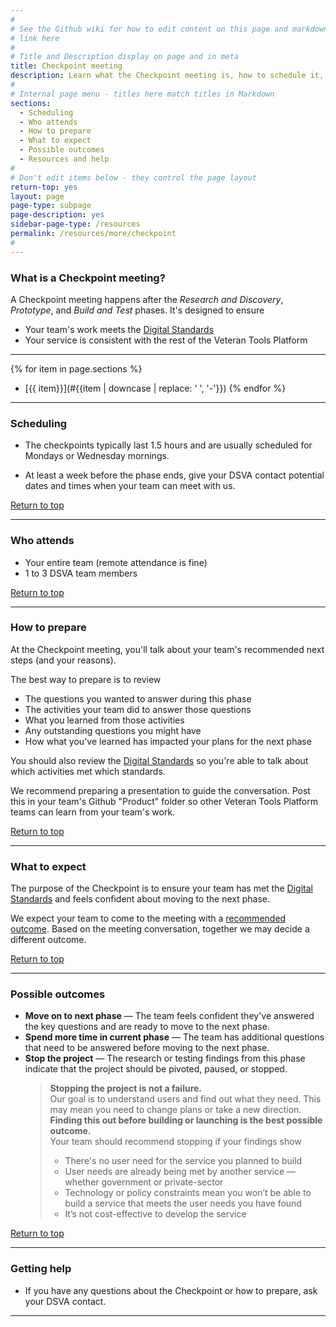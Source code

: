 ```yaml
---
#
# See the Github wiki for how to edit content on this page and markdown styles you can use:
# link here
#
# Title and Description display on page and in meta
title: Checkpoint meeting
description: Learn what the Checkpoint meeting is, how to schedule it, how to prepare, and what to expect.
#
# Internal page menu - titles here match titles in Markdown
sections:
  - Scheduling
  - Who attends
  - How to prepare
  - What to expect
  - Possible outcomes
  - Resources and help
#
# Don't edit items below - they control the page layout
return-top: yes
layout: page
page-type: subpage
page-description: yes
sidebar-page-type: /resources
permalink: /resources/more/checkpoint
#
---
```


### What is a Checkpoint meeting?

A Checkpoint meeting happens after the *Research and Discovery*, *Prototype*, and *Build and Test* phases. It's designed to ensure
* Your team's work meets the [Digital Standards]({{site.baseurl}}/digital-standards)
* Your service is consistent with the rest of the Veteran Tools Platform

<hr>

{% for item in page.sections %}
* [{{ item}}](#{{item | downcase | replace: ' ', '-'}})
{% endfor %}

<hr>

### Scheduling

* The checkpoints typically last 1.5 hours and are usually scheduled for Mondays or Wednesday mornings.

* At least a week before the phase ends, give your DSVA contact potential dates and times when your team can meet with us.

<a href="#">Return to top</a>

<hr>


### Who attends

* Your entire team (remote attendance is fine)
* 1 to 3 DSVA team members

<a href="#">Return to top</a>

<hr>


### How to prepare

At the Checkpoint meeting, you'll talk about your team's recommended next steps (and your reasons).

The best way to prepare is to review

* The questions you wanted to answer during this phase
* The activities your team did to answer those questions
* What you learned from those activities
* Any outstanding questions you might have
* How what you've learned has impacted your plans for the next phase

You should also review the [Digital Standards]({{site.baseurl}}/digital-standards) so you're able to talk about which activities met which standards.

We recommend preparing a presentation to guide the conversation. Post this in your team's Github "Product" folder so other Veteran Tools Platform teams can learn from your team's work.

<a href="#">Return to top</a>

<hr>


### What to expect

The purpose of the Checkpoint is to ensure your team has met the [Digital Standards]({{site.baseurl}}/digital-standards) and feels confident about moving to the next phase.

We expect your team to come to the meeting with a [recommended outcome](#possible-outcomes). Based on the meeting conversation, together we may decide a different outcome.

<a href="#">Return to top</a>

<hr>


### Possible outcomes

* **Move on to next phase** &mdash; The team feels confident they've answered the key questions and are ready to move to the next phase.
* **Spend more time in current phase** &mdash; The team has additional questions that need to be answered before moving to the next phase.
* **Stop the project** &mdash; The research or testing findings from this phase indicate that the project should be pivoted, paused, or stopped.
  > **Stopping the project is not a failure.**
  <br/>Our goal is to understand users and find out what they need. This may mean you need to change plans or take a new direction. **Finding this out before building or launching is the best possible outcome.**
  <br/>Your team should recommend stopping if your findings show
    > * There's no user need for the service you planned to build
    > * User needs are already being met by another service &mdash; whether government or private-sector
    > * Technology or policy constraints mean you won’t be able to build a service that meets the user needs you have found
    > * It’s not cost-effective to develop the service

<a href="#">Return to top</a>

<hr>


### Getting help

* If you have any questions about the Checkpoint or how to prepare, ask your DSVA contact.

<hr>
